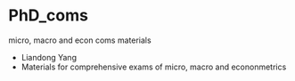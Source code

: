 # PhD_coms
micro, macro and econ coms materials
- Liandong Yang
- Materials for comprehensive exams of micro, macro and econonmetrics
